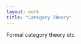 ```yaml
---
layout: work
title: "Category Theory"
---
```

<!-- tags: ['Category Theory', 'Presheaves', 'Kan Extensions'] -->
Formal category theory etc 
